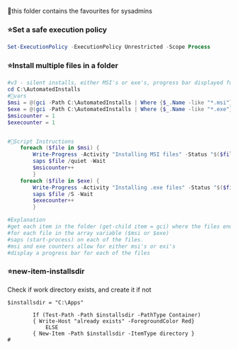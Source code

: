 📁this folder contains the favourites for sysadmins

### ⭐️Set a safe execution policy
```powershell
Set-ExecutionPolicy -ExecutionPolicy Unrestricted -Scope Process
```

### ⭐️Install multiple files in a folder
```powershell
#v3 - silent installs, either MSI's or exe's, progress bar displayed for each file
cd C:\AutomatedInstalls
#📁vars
$msi = @(gci -Path C:\AutomatedInstalls | Where {$_.Name -like "*.msi"})
$exe = @(gci -Path C:\AutomatedInstalls | Where {$_.Name -like "*.exe"})
$msicounter = 1
$execounter = 1


#📢Script Instructions
    foreach ($file in $msi) {
        Write-Progress -Activity "Installing MSI files" -Status "$($file.Name) in progress..." -PercentComplete (($msicounter / $msi.Count) * 100)
        saps $file /quiet -Wait
        $msicounter++
        }
    foreach ($file in $exe) {
        Write-Progress -Activity "Installing .exe files" -Status "$($file.Name) in progress..." -PercentComplete (($execounter / $exe.Count) * 100)
        saps $file /S -Wait
        $execounter++
        }

#Explanation
#get each item in the folder (get-child item = gci) where the files end in .msi
#for each file in the array variable ($msi or $exe)
#saps (start-process) on each of the files.
#msi and exe counters allow for either msi's or exi's
#display a progress bar for each of the files
```
### ⭐️new-item-installsdir
 Check if work directory exists, and create it if not
```
$installsdir = "C:\Apps"

  		If (Test-Path -Path $installsdir -PathType Container)
  		{ Write-Host "already exists" -ForegroundColor Red}
  			ELSE
  		{ New-Item -Path $installsdir -ItemType directory }
#
```

